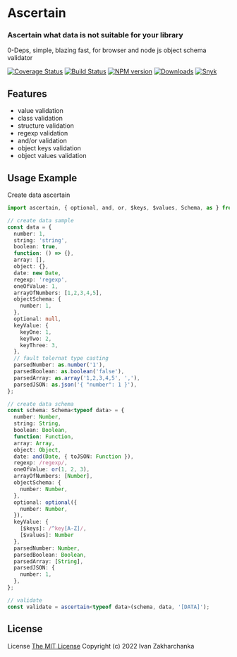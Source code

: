 # Ascertain

### Ascertain what data is not suitable for your library

0-Deps, simple, blazing fast, for browser and node js object schema validator

[![Coverage Status][codecov-image]][codecov-url]
[![Build Status][github-image]][github-url]
[![NPM version][npm-image]][npm-url]
[![Downloads][downloads-image]][npm-url]
[![Snyk][snyk-image]][snyk-url]

## Features

 - value validation
 - class validation
 - structure validation
 - regexp validation
 - and/or validation
 - object keys validation
 - object values validation

## Usage Example

Create data ascertain
```typescript
import ascertain, { optional, and, or, $keys, $values, Schema, as } from 'ascertain';

// create data sample
const data = {
  number: 1,
  string: 'string',
  boolean: true,
  function: () => {},
  array: [],
  object: {},
  date: new Date,
  regexp: 'regexp',
  oneOfValue: 1,
  arrayOfNumbers: [1,2,3,4,5],
  objectSchema: {
    number: 1,
  },
  optional: null,
  keyValue: {
    keyOne: 1,
    keyTwo: 2,
    keyThree: 3,
  },
  // fault tolernat type casting
  parsedNumber: as.number('1'),
  parsedBoolean: as.boolean('false'),
  parsedArray: as.array('1,2,3,4,5', ','),
  parsedJSON: as.json('{ "number": 1 }'),
};

// create data schema
const schema: Schema<typeof data> = {
  number: Number,
  string: String,
  boolean: Boolean,
  function: Function,
  array: Array,
  object: Object,
  date: and(Date, { toJSON: Function }),
  regexp: /regexp/,
  oneOfValue: or(1, 2, 3),
  arrayOfNumbers: [Number],
  objectSchema: {
    number: Number,
  },
  optional: optional({
    number: Number,
  }),
  keyValue: {
    [$keys]: /^key[A-Z]/,
    [$values]: Number
  },
  parsedNumber: Number,
  parsedBoolean: Boolean,
  parsedArray: [String],
  parsedJSON: {
    number: 1,
  },
};

// validate
const validate = ascertain<typeof data>(schema, data, '[DATA]');
```

## License
License [The MIT License](http://opensource.org/licenses/MIT)
Copyright (c) 2022 Ivan Zakharchanka

[npm-url]: https://www.npmjs.com/package/ascertain
[downloads-image]: https://img.shields.io/npm/dw/ascertain.svg?maxAge=43200
[npm-image]: https://img.shields.io/npm/v/ascertain.svg?maxAge=43200
[github-url]: https://github.com/3axap4eHko/ascertain/actions/workflows/cicd.yml
[github-image]: https://github.com/3axap4eHko/ascertain/actions/workflows/cicd.yml/badge.svg
[codecov-url]: https://codecov.io/gh/3axap4eHko/ascertain
[codecov-image]: https://img.shields.io/codecov/c/github/3axap4eHko/ascertain/master.svg?maxAge=43200
[snyk-url]: https://snyk.io/test/npm/ascertain/latest
[snyk-image]: https://img.shields.io/snyk/vulnerabilities/github/3axap4eHko/ascertain.svg?maxAge=43200

